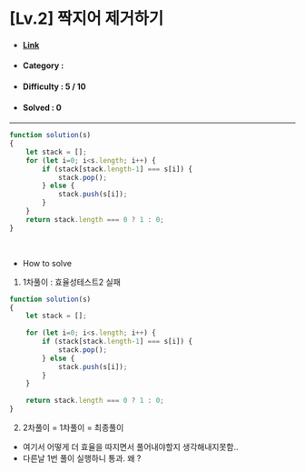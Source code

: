 # [Lv.2] 짝지어 제거하기 
* #### [Link](https://school.programmers.co.kr/learn/courses/30/lessons/12973)
* #### Category : 
* #### Difficulty : 5 / 10  
* #### Solved : 0

<hr />

```js
function solution(s)
{
    let stack = [];
    for (let i=0; i<s.length; i++) {
        if (stack[stack.length-1] === s[i]) {
            stack.pop();
        } else {
            stack.push(s[i]);
        }
    }
    return stack.length === 0 ? 1 : 0;
}
```

<br />

* How to solve
1. 1차풀이 : 효율성테스트2 실패 
```js
function solution(s)
{
    let stack = [];
    
    for (let i=0; i<s.length; i++) {
        if (stack[stack.length-1] === s[i]) {
            stack.pop();
        } else {
            stack.push(s[i]);
        }
    }
    
    return stack.length === 0 ? 1 : 0;
}
```

2. 2차풀이 = 1차풀이 = 최종풀이 
* 여기서 어떻게 더 효율을 따지면서 풀어내야할지 생각해내지못함.. 
* 다른날 1번 풀이 실행하니 통과. 왜 ?